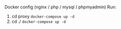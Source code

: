 Docker config (nginx / php / mysql / phpmyadmin)
Run:
  1. cd proxy `docker-compose up -d`
  2. cd ./ `docker-compose up -d`